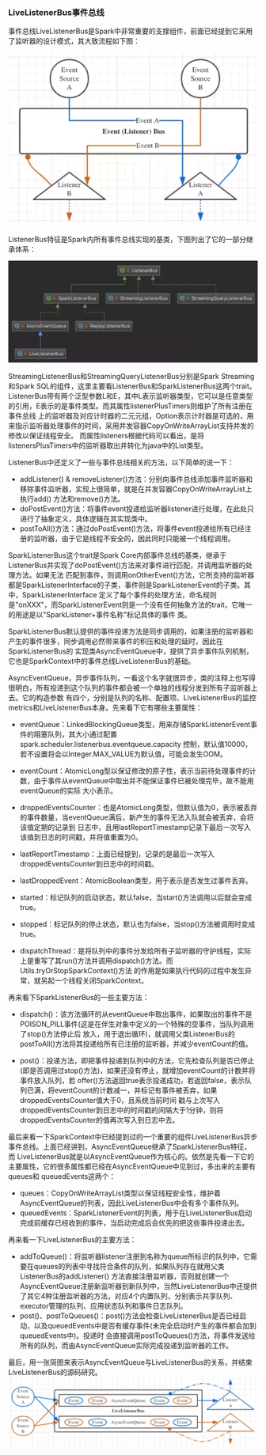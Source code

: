 ### LiveListenerBus事件总线

事件总线LiveListenerBus是Spark中非常重要的支撑组件，前面已经提到它采用了监听器的设计模式，其大致流程如下图：

![LiveListenerBus事件总线](../image/LiveListenerBus.png "LiveListenerBus事件总线")

ListenerBus特征是Spark内所有事件总线实现的基类，下图列出了它的一部分继承体系：

![ListenerBus事件总线](../image/ListenerBus.png "ListenerBus继承体系")

StreamingListenerBus和StreamingQueryListenerBus分别是Spark Streaming和Spark SQL的组件，这里主要看ListenerBus和SparkListenerBus这两个trait。
ListenerBus带有两个泛型参数L和E，其中L表示监听器类型，它可以是任意类型的引用，E表示的是事件类型。而其属性listenerPlusTimers则维护了所有注册在事件总线
上的监听器及对应计时器的二元元组，Option表示计时器是可选的，用来指示监听器处理事件的时间，采用并发容器CopyOnWriteArrayList支持并发的修改以保证线程安全。
而属性listeners根据代码可以看出，是将listenersPlusTimers中的监听器取出并转化为java中的List类型。

ListenerBus中还定义了一些与事件总线相关的方法，以下简单的说一下：
  * addListener() & removeListener()方法：分别向事件总线添加事件监听器和移除事件监听器，实现上很简单，就是在并发容器CopyOnWriteArrayList上执行add()
  方法和remove()方法。
  * doPostEvent()方法：将事件event投递给监听器listener进行处理，在此处只进行了抽象定义，具体逻辑在其实现类中。
  * postToAll()方法：通过doPostEvent()方法，将事件event投递给所有已经注册的监听器，由于它是线程不安全的，因此同时只能被一个线程调用。

SparkListenerBus这个trait是Spark Core内部事件总线的基类，继承于ListenerBus并实现了doPostEvent()方法来对事件进行匹配，并调用监听器的处理方法。如果无法
匹配到事件，则调用onOtherEvent()方法，它所支持的监听器都是SparkListenerInterface的子类，事件则是SparkListenerEvent的子类。其中，SparkListenerInterface
定义了每个事件的处理方法，命名规则是"onXXX"，而SparkListenerEvent则是一个没有任何抽象方法的trait，它唯一的用途是以"SparkListener+事件名称"标记具体的事件
类。

SparkListenerBus默认提供的事件投递方法是同步调用的，如果注册的监听器和产生的事件很多，同步调用必然带来事件的积压和处理的延时，因此在SparkListenerBus的
实现类AsyncEventQueue中，提供了异步事件队列机制，它也是SparkContext中的事件总线LiveListenerBus的基础。

AsyncEventQueue，异步事件队列，一看这个名字就很异步，类的注释上也写得很明白，所有投递到这个队列的事件都会被一个单独的线程分发到所有子监听器上去。它的构造参数
有四个，分别是队列的名称、配置项、LiveListenerBus的监控metrics和LiveListenerBus本身。先来看下它有哪些主要属性：
  * eventQueue：LinkedBlockingQueue类型，用来存储SparkListenerEvent事件的阻塞队列，其大小通过配置spark.scheduler.listenerbus.eventqueue.capacity
  控制，默认值10000，若不设置将会以Integer.MAX_VALUE为默认值，可能会发生OOM。

  * eventCount：AtomicLong型以保证修改的原子性，表示当前待处理事件的计数，由于事件从eventQueue中取出并不能保证事件已被处理完毕，故不能用eventQueue的实际
  大小表示。

  * droppedEventsCounter：也是AtomicLong类型，但默认值为0，表示被丢弃的事件数量，当eventQueue满后，新产生的事件无法入队就会被丢弃，会将该值定期的记录到
  日志中，且用lastReportTimestamp记录下最后一次写入该值到日志的时间戳，并将值重置为0。

  * lastReportTimestamp：上面已经提到，记录的是最后一次写入droppedEventsCounter到日志中的时间戳。

  * lastDroppedEvent：AtomicBoolean类型，用于表示是否发生过事件丢弃。

  * started：标记队列的启动状态，默认false，当start()方法调用以后就会变成true。

  * stopped：标记队列的停止状态，默认也为false，当stop()方法被调用时变成true。

  * dispatchThread：是将队列中的事件分发给所有子监听器的守护线程，实际上是重写了其run()方法并调用dispatch()方法。而Utils.tryOrStopSparkContext()方法
  的作用是如果执行代码的过程中发生异常，就另起一个线程关闭SparkContext。

再来看下SparkListenerBus的一些主要方法：
  * dispatch()：该方法循环的从eventQueue中取出事件，如果取出的事件不是POISON_PILL事件(这是在伴生对象中定义的一个特殊的空事件，当队列调用了stop()方法停止后
  放入，用于退出循环)，就调用父类ListenerBus的postToAll()方法将其投递给所有已注册的监听器，并减少eventCount的值。

  * post()：投递方法，即把事件投递到队列中的方法，它先检查队列是否已停止(即是否调用过stop()方法)，如果还没有停止，就增加eventCount的计数并将事件放入队列，若
  offer()方法返回true表示投递成功，若返回false，表示队列已满，将eventCount的计数减一，并标记有事件被丢弃，如果droppedEventsCounter值大于0，且系统当前时间
  戳与上次写入droppedEventsCounter到日志中的时间戳的间隔大于1分钟，则将droppedEventsCounter的值再次写入到日志中去。

最后来看一下SparkContext中已经提到过的一个重要的组件LiveListenerBus异步事件总线。上面已经讲到，AsyncEventQueue继承了SparkListenerBus特征，而
LiveListenerBus就是以AsyncEventQueue作为核心的。依然是先看一下它的主要属性，它的很多属性都已经在AsyncEventQueue中见到过，多出来的主要有queues和
queuedEvents这两个：
  * queues：CopyOnWriteArrayList类型以保证线程安全性，维护着AsyncEventQueue的列表，因此LiveListenerBus中会有多个事件队列。
  * queuedEvents：SparkListenerEvent的列表，用于在LiveListenerBus启动完成前缓存已经收到的事件，当启动完成后会优先的把这些事件投递出去。

再来看一下LiveListenerBus的主要方法：
  * addToQueue()：将监听器listener注册到名称为queue所标识的队列中，它需要在queues的列表中寻找符合条件的队列，如果队列存在就用父类ListenerBus的addListener()
  方法直接注册监听器，否则就创建一个AsyncEventQueue注册新监听器到新队列中，当然LiveListenerBus中还提供了其它4种注册监听器的方法，对应4个内置队列，分别表示共享队列、
  executor管理的队列、应用状态队列和事件日志队列。
  * post()、postToQueues()：post()方法会检查LiveListenerBus是否已经启动，以及queuedEvents中是否有缓存事件(未完全启动时产生的事件都会加到queuedEvents中)。投递时
  会直接调用postToQueues()方法，将事件发送给所有的队列，而由AsyncEventQueue实际完成投递到监听器的工作。

最后，用一张简图来表示AsyncEventQueue与LiveListenerBus的关系，并结束LiveListenerBus的源码研究。
![AsyncEventQueue与LiveListenerBus](../image/AsyncEventQueue.png "AsyncEventQueue与LiveListenerBus关系简图")